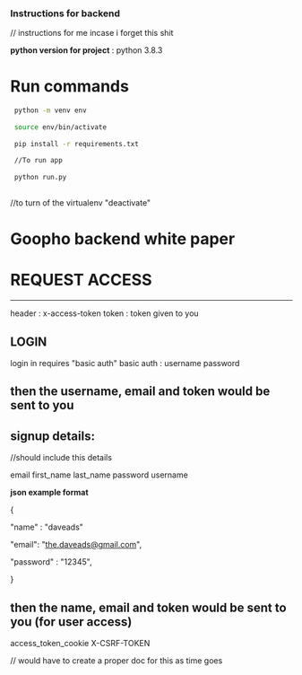 ### Instructions for backend
// instructions for me incase i forget this shit


**python version for project** : python 3.8.3


# Run commands

```bash
 python -m venv env
 
 source env/bin/activate
 
 pip install -r requirements.txt
 
 //To run app 
 
 python run.py
 
```
//to turn of the virtualenv "deactivate"



# Goopho backend **white paper**


# REQUEST ACCESS


-----------------------------------
header : x-access-token
token : token given to you



## LOGIN
login in requires "basic auth"
basic auth : username
             password 

then the username, email and token would be sent to you
-----------------------------------








signup details:
-----------------------------------------------

//should include this details

email
first_name
last_name
password
username


**json example format**

{

"name" : "daveads"

"email": "the.daveads@gmail.com",

"password" : "12345",

}

then the name, email and token would be sent to you (for user access)
-----------------------------------------------



access_token_cookie
X-CSRF-TOKEN


// would have to create a proper doc for this as time goes
